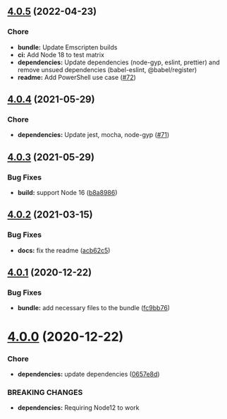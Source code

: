 ## [4.0.5](https://github.com/nfroidure/ttf2woff2/compare/v4.0.4...v4.0.5) (2022-04-23)

### Chore

- **bundle:** Update Emscripten builds
- **ci:** Add Node 18 to test matrix
- **dependencies:** Update dependencies (node-gyp, eslint, prettier) and remove
  unsued dependencies (babel-eslint, @babel/register)
- **readme:** Add PowerShell use case
  ([#72](https://github.com/nfroidure/ttf2woff2/pull/72))

## [4.0.4](https://github.com/nfroidure/ttf2woff2/compare/v4.0.3...v4.0.4) (2021-05-29)

### Chore

- **dependencies:** Update jest, mocha, node-gyp
  ([#71](https://github.com/nfroidure/ttf2woff2/pull/71))

## [4.0.3](https://github.com/nfroidure/ttf2woff2/compare/v4.0.2...v4.0.3) (2021-05-29)

### Bug Fixes

- **build:** support Node 16
  ([b8a8986](https://github.com/nfroidure/ttf2woff2/commit/b8a898636b5d66e55bc1344caa15a03f49c46b59))

## [4.0.2](https://github.com/nfroidure/ttf2woff2/compare/v4.0.1...v4.0.2) (2021-03-15)

### Bug Fixes

- **docs:** fix the readme
  ([acb62c5](https://github.com/nfroidure/ttf2woff2/commit/acb62c579974b510a4d824ee5a6fed74923f3935))

## [4.0.1](https://github.com/nfroidure/ttf2woff2/compare/v4.0.0...v4.0.1) (2020-12-22)

### Bug Fixes

- **bundle:** add necessary files to the bundle
  ([fc9bb76](https://github.com/nfroidure/ttf2woff2/commit/fc9bb76fa8a51b55a81aec5a7a8efb72722860cc))

# [4.0.0](https://github.com/nfroidure/ttf2woff2/compare/v3.0.0...v4.0.0) (2020-12-22)

### Chore

- **dependencies:** update dependencies
  ([0657e8d](https://github.com/nfroidure/ttf2woff2/commit/0657e8df60fa5b984406cf0d33b86c64c759a2c8))

### BREAKING CHANGES

- **dependencies:** Requiring Node12 to work
